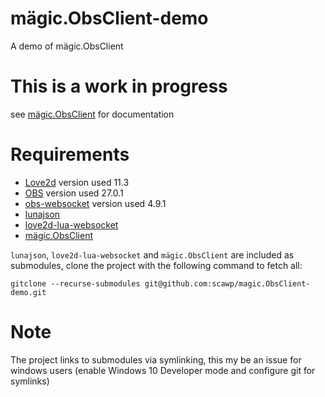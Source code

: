 # mägic.ObsClient-demo
A demo of mägic.ObsClient

# This is a work in progress

see [mägic.ObsClient](https://github.com/scawp/magic.ObsClient) for documentation

# Requirements
- [Love2d](https://love2d.org) version used 11.3
- [OBS](https://obsproject.com) version used 27.0.1
- [obs-websocket](https://github.com/Palakis/obs-websocket/releases/tag/4.9.1) version used 4.9.1
- [lunajson](https://github.com/grafi-tt/lunajson)
- [love2d-lua-websocket](https://github.com/flaribbit/love2d-lua-websocket)
- [mägic.ObsClient](https://github.com/scawp/magic.ObsClient)

`lunajson`, `love2d-lua-websocket` and `mägic.ObsClient` are included as submodules, clone the project with the following command to fetch all:

```gitclone --recurse-submodules git@github.com:scawp/magic.ObsClient-demo.git```

# Note
The project links to submodules via symlinking, this my be an issue for windows users (enable Windows 10 Developer mode and configure git for symlinks)
